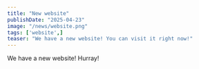 ```yaml
---
title: "New website"
publishDate: "2025-04-23"
image: "/news/website.png"
tags: ['website',]
teaser: "We have a new website! You can visit it right now!"
---
```


We have a new website! Hurray!
